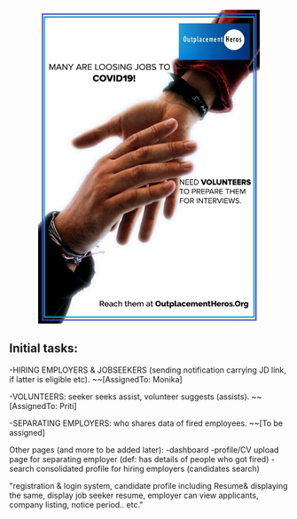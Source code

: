 <p align="center"><img src="https://github.com/Monika171/OutplacementHeroes/blob/master/public/profile_pic/oph.jpeg" width="400"></p>


## Initial tasks:
-HIRING EMPLOYERS & JOBSEEKERS (sending notification carrying JD link, if latter is eligible etc).
~~[AssignedTo: Monika]

-VOLUNTEERS: seeker seeks assist, volunteer suggests (assists).
~~[AssignedTo: Priti]

-SEPARATING EMPLOYERS: who shares data of fired employees.
~~[To be assigned]


Other pages (and more to be added later):
-dashboard 
-profile/CV upload page for separating employer (def: has details of people who got fired)
-search consolidated profile for hiring employers (candidates search)

"registration & login system, candidate profile including Resume& displaying the same, display job seeker resume, employer can view applicants, company listing, notice period.. etc."

